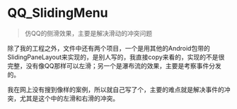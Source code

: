 # QQ_SlidingMenu
> 仿QQ的侧滑效果，主要是解决滑动的冲突问题

除了我的工程之外，文件中还有两个项目，一个是用其他的Android包带的SlidingPaneLayout来实现的，是别人写的，我直接copy来看的，实现的不是很完整，没有像QQ那样可以左滑；另一个是瀑布流的效果，主要是考察事件分发的。

我在网上没有搜到像样的案例，所以就自己写了个，主要的难点就是解决事件的冲突，尤其是这个中的左滑和右滑的冲突。



